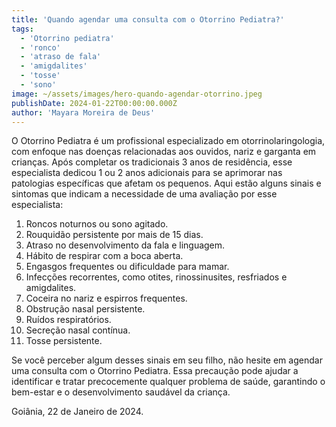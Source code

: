 ```yaml
---
title: 'Quando agendar uma consulta com o Otorrino Pediatra?'
tags:
  - 'Otorrino pediatra'
  - 'ronco'
  - 'atraso de fala'
  - 'amigdalites'
  - 'tosse'
  - 'sono'
image: ~/assets/images/hero-quando-agendar-otorrino.jpeg
publishDate: 2024-01-22T00:00:00.000Z
author: 'Mayara Moreira de Deus'
---
```


O Otorrino Pediatra é um profissional especializado em otorrinolaringologia, 
com enfoque nas doenças relacionadas aos ouvidos, nariz e garganta em crianças. 
Após completar os tradicionais 3 anos de residência, esse especialista dedicou 1 ou 2 anos 
adicionais para se aprimorar nas patologias específicas que afetam os pequenos.
Aqui estão alguns sinais e sintomas que indicam a necessidade de uma avaliação por esse especialista:

1.	Roncos noturnos ou sono agitado.
2.	Rouquidão persistente por mais de 15 dias.
3.	Atraso no desenvolvimento da fala e linguagem.
4.	Hábito de respirar com a boca aberta.
5.	Engasgos frequentes ou dificuldade para mamar.
6.	Infecções recorrentes, como otites, rinossinusites, resfriados e amigdalites.
7.	Coceira no nariz e espirros frequentes.
8.	Obstrução nasal persistente.
9.	Ruídos respiratórios.
10.	Secreção nasal contínua. 
11.	Tosse persistente.  

Se você perceber algum desses sinais em seu filho, não hesite em agendar uma consulta 
com o Otorrino Pediatra. Essa precaução pode ajudar a identificar e tratar precocemente 
qualquer problema de saúde, garantindo o bem-estar e o desenvolvimento saudável da criança.

Goiânia, 22 de Janeiro de 2024.
